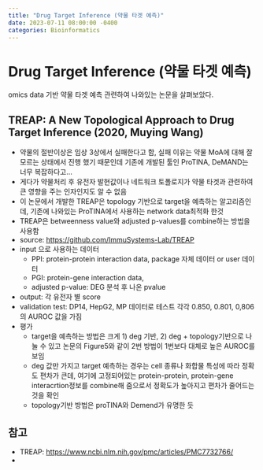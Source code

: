 ```yaml
---
title: "Drug Target Inference (약물 타겟 예측)"
date: 2023-07-11 08:00:00 -0400
categories: Bioinformatics
---
```

   
# Drug Target Inference (약물 타겟 예측)

omics data 기반 약물 타겟 예측 관련하여 나와있는 논문을 살펴보았다.

## TREAP: A New Topological Approach to Drug Target Inference (2020, Muying Wang)

- 약물의 절반이상은 임상 3상에서 실패한다고 함, 실패 이유는 약물 MoA에 대해 잘 모르는 상태에서 진행 했기 때문인데 기존에 개발된 툴인 ProTINA, DeMAND는 너무 복잡하다고...
- 게다가 약물처리 후 유전자 발현값이나 네트워크 토폴로지가 약물 타겟과 관련하여 큰 영향을 주는 인자인지도 알 수 없음
- 이 논문에서 개발한 TREAP은 topology 기반으로 target을 예측하는 알고리즘인데, 기존에 나와있는 ProTINA에서 사용하는 network data최적화 한것
- TREAP은 betweenness value와 adjusted p-values를 combine하는 방법을 사용함
- source: https://github.com/ImmuSystems-Lab/TREAP
- input 으로 사용하는 데이터
    - PPI: protein-protein interaction data, package 자체 데이터 or user 데이터 
    - PGI: protein-gene interaction data, 
    - adjusted p-value: DEG 분석 후 나온 pvalue
- output: 각 유전자 별 score
- validation test: DP14, HepG2, MP 데이터로 테스트 각각 0.850, 0.801, 0,806 의 AUROC 값을 가짐
- 평가
  - target을 예측하는 방법은 크게 1) deg 기반, 2) deg + topology기반으로 나눌 수 있고 논문의 Figure5와 같이 2번 방법이 1번보다 대체로 높은 AUROC를 보임
  - deg 값만 가지고 target 예측하는 경우는 cell 종류나 화합물 특성에 따라 정확도 편차가 큰데, 여기에 고정되어있는 protein-protein, protein-gene interacrtion정보를 combine해 줌으로서 정확도가 높아지고 편차가 줄어드는 것을 확인
  - topology기반 방법은 proTINA와 Demend가 유명한 듯

## 참고
- TREAP: https://www.ncbi.nlm.nih.gov/pmc/articles/PMC7732766/
- 
